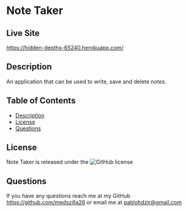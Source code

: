 # Note Taker

## Live Site

https://hidden-depths-65240.herokuapp.com/

## Description

An application that can be used to write, save and delete notes.

## Table of Contents

- [Description](#description)
- [License](#license)
- [Questions](#questions)

## License

Note Taker is released under the ![GitHub license](https://img.shields.io/badge/license-MIT-blue.svg)

## Questions

If you have any questions reach me at my GitHub https://github.com/medszilla26 or email me at pablohdzjr@gmail.com
